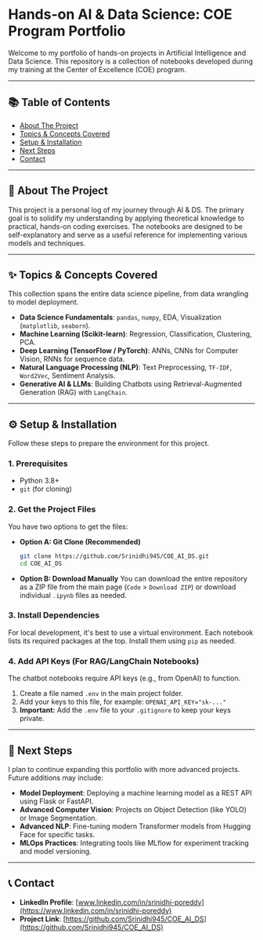 # Hands-on AI & Data Science: COE Program Portfolio

Welcome to my portfolio of hands-on projects in Artificial Intelligence and Data Science. This repository is a collection of notebooks developed during my training at the Center of Excellence (COE) program.

---

## 📚 Table of Contents

* [About The Project](#-about-the-project)
* [Topics & Concepts Covered](#-topics--concepts-covered)
* [Setup & Installation](#-setup--installation)
* [Next Steps](#-next-steps)
* [Contact](#-contact)

---

## 🎯 About The Project

This project is a personal log of my journey through AI & DS. The primary goal is to solidify my understanding by applying theoretical knowledge to practical, hands-on coding exercises. The notebooks are designed to be self-explanatory and serve as a useful reference for implementing various models and techniques.

---

## ✨ Topics & Concepts Covered

This collection spans the entire data science pipeline, from data wrangling to model deployment.

* **Data Science Fundamentals**: `pandas`, `numpy`, EDA, Visualization (`matplotlib`, `seaborn`).
* **Machine Learning ($\text{Scikit-learn}$)**: Regression, Classification, Clustering, PCA.
* **Deep Learning ($\text{TensorFlow / PyTorch}$)**: ANNs, CNNs for Computer Vision, RNNs for sequence data.
* **Natural Language Processing (NLP)**: Text Preprocessing, `TF-IDF`, `Word2Vec`, Sentiment Analysis.
* **Generative AI & LLMs**: Building Chatbots using Retrieval-Augmented Generation (RAG) with `LangChain`.

---

## ⚙️ Setup & Installation

Follow these steps to prepare the environment for this project.

### 1. Prerequisites
* Python 3.8+
* `git` (for cloning)

### 2. Get the Project Files
You have two options to get the files:

* **Option A: Git Clone (Recommended)**
    ```sh
    git clone https://github.com/Srinidhi945/COE_AI_DS.git
    cd COE_AI_DS
    ```
* **Option B: Download Manually**
    You can download the entire repository as a ZIP file from the main page (`Code` > `Download ZIP`) or download individual `.ipynb` files as needed.

### 3. Install Dependencies
For local development, it's best to use a virtual environment. Each notebook lists its required packages at the top. Install them using `pip` as needed.

### 4. Add API Keys (For RAG/LangChain Notebooks)
The chatbot notebooks require API keys (e.g., from OpenAI) to function.
1.  Create a file named `.env` in the main project folder.
2.  Add your keys to this file, for example: `OPENAI_API_KEY="sk-..."`
3.  **Important:** Add the `.env` file to your `.gitignore` to keep your keys private.

---

## 🚀 Next Steps

I plan to continue expanding this portfolio with more advanced projects. Future additions may include:

* **Model Deployment**: Deploying a machine learning model as a REST API using Flask or FastAPI.
* **Advanced Computer Vision**: Projects on Object Detection (like YOLO) or Image Segmentation.
* **Advanced NLP**: Fine-tuning modern Transformer models from Hugging Face for specific tasks.
* **MLOps Practices**: Integrating tools like MLflow for experiment tracking and model versioning.

---

## 📞 Contact

* **LinkedIn Profile**: [www.linkedin.com/in/srinidhi-poreddy](https://www.linkedin.com/in/srinidhi-poreddy)
* **Project Link**: [https://github.com/Srinidhi945/COE_AI_DS](https://github.com/Srinidhi945/COE_AI_DS)
